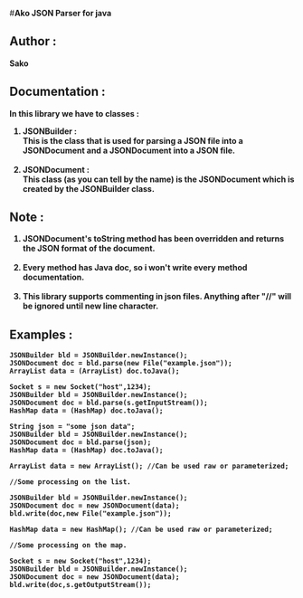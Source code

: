 #<b>Ako JSON Parser for java</br>

Author :
-----------
Sako

Documentation : 
------------
In this library we have to classes :
1. JSONBuilder : </br> This is the class that is used for parsing a JSON file into a JSONDocument and a JSONDocument into a JSON file.</br></br>
2. JSONDocument : </br>This class (as you can tell by the name) is the JSONDocument which is
created by the JSONBuilder class.
   
Note :
------------
1. JSONDocument's toString method has been overridden and returns the JSON format of the document.</br></br>
2. Every method has Java doc, so i won't write every method documentation.</br></br>
3. This library supports commenting in json files. Anything after "//" will be ignored until new line character.

Examples :
------------
```
JSONBuilder bld = JSONBuilder.newInstance();
JSONDocument doc = bld.parse(new File("example.json"));
ArrayList data = (ArrayList) doc.toJava();
```

```
Socket s = new Socket("host",1234);
JSONBuilder bld = JSONBuilder.newInstance();
JSONDocument doc = bld.parse(s.getInputStream());
HashMap data = (HashMap) doc.toJava();
```

```
String json = "some json data";
JSONBuilder bld = JSONBuilder.newInstance();
JSONDocument doc = bld.parse(json);
HashMap data = (HashMap) doc.toJava();
```

```
ArrayList data = new ArrayList(); //Can be used raw or parameterized;

//Some processing on the list.

JSONBuilder bld = JSONBuilder.newInstance();
JSONDocument doc = new JSONDocument(data);
bld.write(doc,new File("example.json"));
```
```
HashMap data = new HashMap(); //Can be used raw or parameterized;

//Some processing on the map.

Socket s = new Socket("host",1234);
JSONBuilder bld = JSONBuilder.newInstance();
JSONDocument doc = new JSONDocument(data);
bld.write(doc,s.getOutputStream());
```